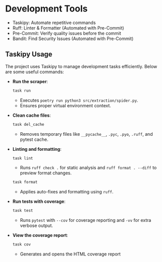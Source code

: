 # Development Tools

- Taskipy: Automate repetitive commands
- Ruff: Linter & Formatter (Automated with Pre-Commit)
- Pre-Commit: Verify quality issues before the commit
- Bandit: Find Security Issues (Automated with Pre-Commit)

## Taskipy Usage

The project uses Taskipy to manage development tasks efficiently. Below are some useful commands:

- **Run the scraper**:
  ```bash
  task run
  ```
  - Executes `poetry run python3 src/extraction/spider.py`.
  - Ensures proper virtual environment context.

- **Clean cache files**:
  ```bash
  task del_cache
  ```
  - Removes temporary files like `__pycache__`, `.pyc`, `.pyo`, `.ruff`, and pytest cache.

- **Linting and formatting**:
  ```bash
  task lint
  ```
  - Runs `ruff check .` for static analysis and `ruff format . --diff` to preview format changes.

  ```bash
  task format
  ```
  - Applies auto-fixes and formatting using `ruff`.

- **Run tests with coverage**:
  ```bash
  task test
  ```
  - Runs `pytest` with `--cov` for coverage reporting and `-vv` for extra verbose output.

- **View the coverage report**:
  ```bash
  task cov
  ```
  - Generates and opens the HTML coverage report
